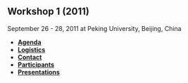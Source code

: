 
## **Workshop 1 (2011)**

September 26 - 28, 2011 at Peking University, Beijing, China

+ **[Agenda](agenda2011.pdf?raw=true)**
+ **[Logistics](logistics.md)**
+ **[Contact](contact.md)**
+ **[Participants](participants.md)**
+ **[Presentations](presentations.md)**
